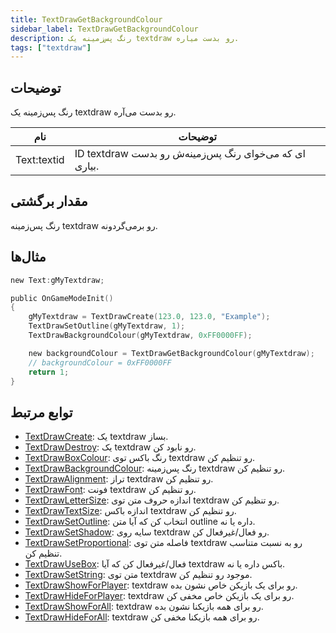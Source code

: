 ```yaml
---
title: TextDrawGetBackgroundColour
sidebar_label: TextDrawGetBackgroundColour
description: رنگ پس‌زمینه یک textdraw رو بدست میاره.
tags: ["textdraw"]
---
```


<VersionWarn version='omp v1.1.0.2612' />

## توضیحات

رنگ پس‌زمینه یک textdraw رو بدست می‌آره.

| نام         | توضیحات                                             |
| ----------- | ------------------------------------------------------- |
| Text:textid | ID textdraw ای که می‌خوای رنگ پس‌زمینه‌ش رو بدست بیاری. |

## مقدار برگشتی

رنگ پس‌زمینه textdraw رو برمی‌گردونه.

## مثال‌ها

```c
new Text:gMyTextdraw;

public OnGameModeInit()
{
    gMyTextdraw = TextDrawCreate(123.0, 123.0, "Example");
    TextDrawSetOutline(gMyTextdraw, 1);
    TextDrawBackgroundColour(gMyTextdraw, 0xFF0000FF);

    new backgroundColour = TextDrawGetBackgroundColour(gMyTextdraw);
    // backgroundColour = 0xFF0000FF
    return 1;
}
```

## توابع مرتبط

- [TextDrawCreate](TextDrawCreate): یک textdraw بساز.
- [TextDrawDestroy](TextDrawDestroy): یک textdraw رو نابود کن.
- [TextDrawBoxColour](TextDrawBoxColour): رنگ باکس توی textdraw رو تنظیم کن.
- [TextDrawBackgroundColour](TextDrawBackgroundColour): رنگ پس‌زمینه textdraw رو تنظیم کن.
- [TextDrawAlignment](TextDrawAlignment): تراز textdraw رو تنظیم کن.
- [TextDrawFont](TextDrawFont): فونت textdraw رو تنظیم کن.
- [TextDrawLetterSize](TextDrawLetterSize): اندازه حروف متن توی textdraw رو تنظیم کن.
- [TextDrawTextSize](TextDrawTextSize): اندازه باکس textdraw رو تنظیم کن.
- [TextDrawSetOutline](TextDrawSetOutline): انتخاب کن که آیا متن outline داره یا نه.
- [TextDrawSetShadow](TextDrawSetShadow): سایه روی textdraw رو فعال/غیرفعال کن.
- [TextDrawSetProportional](TextDrawSetProportional): فاصله متن توی textdraw رو به نسبت متناسب تنظیم کن.
- [TextDrawUseBox](TextDrawUseBox): فعال/غیرفعال کن که آیا textdraw باکس داره یا نه.
- [TextDrawSetString](TextDrawSetString): متن توی textdraw موجود رو تنظیم کن.
- [TextDrawShowForPlayer](TextDrawShowForPlayer): textdraw رو برای یک بازیکن خاص نشون بده.
- [TextDrawHideForPlayer](TextDrawHideForPlayer): textdraw رو برای یک بازیکن خاص مخفی کن.
- [TextDrawShowForAll](TextDrawShowForAll): textdraw رو برای همه بازیکنا نشون بده.
- [TextDrawHideForAll](TextDrawHideForAll): textdraw رو برای همه بازیکنا مخفی کن.
